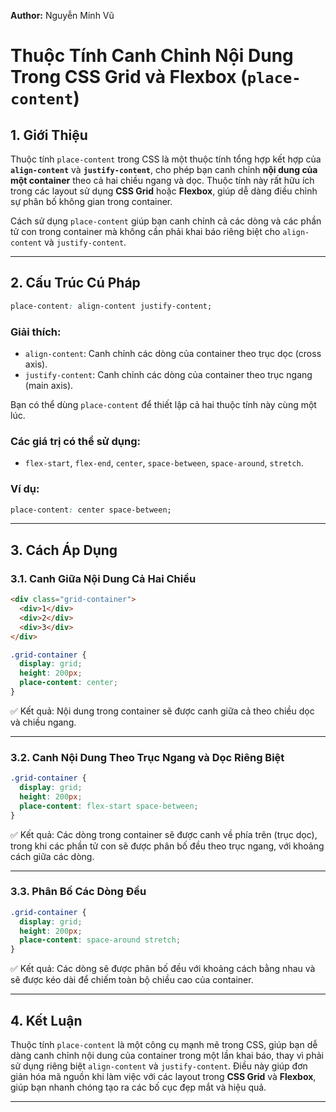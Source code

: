 **Author:** Nguyễn Minh Vũ

# Thuộc Tính Canh Chỉnh Nội Dung Trong CSS Grid và Flexbox (`place-content`)

## 1. Giới Thiệu

Thuộc tính `place-content` trong CSS là một thuộc tính tổng hợp kết hợp của **`align-content`** và **`justify-content`**, cho phép bạn canh chỉnh **nội dung của một container** theo cả hai chiều ngang và dọc. Thuộc tính này rất hữu ích trong các layout sử dụng **CSS Grid** hoặc **Flexbox**, giúp dễ dàng điều chỉnh sự phân bố không gian trong container.

Cách sử dụng `place-content` giúp bạn canh chỉnh cả các dòng và các phần tử con trong container mà không cần phải khai báo riêng biệt cho `align-content` và `justify-content`.

---

## 2. Cấu Trúc Cú Pháp

```css
place-content: align-content justify-content;
```

### Giải thích:
- `align-content`: Canh chỉnh các dòng của container theo trục dọc (cross axis).
- `justify-content`: Canh chỉnh các dòng của container theo trục ngang (main axis).

Bạn có thể dùng `place-content` để thiết lập cả hai thuộc tính này cùng một lúc.

### Các giá trị có thể sử dụng:
- `flex-start`, `flex-end`, `center`, `space-between`, `space-around`, `stretch`.

### Ví dụ:
```css
place-content: center space-between;
```

---

## 3. Cách Áp Dụng

### 3.1. Canh Giữa Nội Dung Cả Hai Chiều

```html
<div class="grid-container">
  <div>1</div>
  <div>2</div>
  <div>3</div>
</div>
```

```css
.grid-container {
  display: grid;
  height: 200px;
  place-content: center;
}
```

✅ Kết quả: Nội dung trong container sẽ được canh giữa cả theo chiều dọc và chiều ngang.

---

### 3.2. Canh Nội Dung Theo Trục Ngang và Dọc Riêng Biệt

```css
.grid-container {
  display: grid;
  height: 200px;
  place-content: flex-start space-between;
}
```

✅ Kết quả: Các dòng trong container sẽ được canh về phía trên (trục dọc), trong khi các phần tử con sẽ được phân bố đều theo trục ngang, với khoảng cách giữa các dòng.

---

### 3.3. Phân Bố Các Dòng Đều

```css
.grid-container {
  display: grid;
  height: 200px;
  place-content: space-around stretch;
}
```

✅ Kết quả: Các dòng sẽ được phân bố đều với khoảng cách bằng nhau và sẽ được kéo dài để chiếm toàn bộ chiều cao của container.

---

## 4. Kết Luận

Thuộc tính `place-content` là một công cụ mạnh mẽ trong CSS, giúp bạn dễ dàng canh chỉnh nội dung của container trong một lần khai báo, thay vì phải sử dụng riêng biệt `align-content` và `justify-content`. Điều này giúp đơn giản hóa mã nguồn khi làm việc với các layout trong **CSS Grid** và **Flexbox**, giúp bạn nhanh chóng tạo ra các bố cục đẹp mắt và hiệu quả.

---
